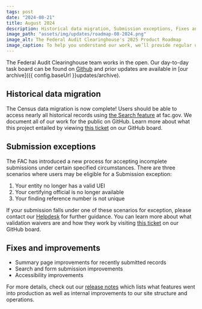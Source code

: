 ```yaml
---
tags: post 
date: "2024-08-21"
title: August 2024
description: Historical data migration, Submission exceptions, Fixes and improvements
image_path: "assets/img/updates/roadmap-08-2024.png"
image_alt: The Federal Audit Clearinghouse's 2025 Product Roadmap
image_caption: To help you understand our work, we’ll provide regular updates on the work we’re doing and what’s next. 
---
```

The Federal Audit Clearinghouse team works in the open. Our day-to-day task board can be found on [Github](https://github.com/orgs/GSA-TTS/projects/11/views/2) and prior updates are available in [our archive]({{ config.baseUrl }}updates/archive).

## Historical data migration
The Census data migration is now complete\! Users should be able to access nearly all historical records using [the Search feature](https://app.fac.gov/dissemination/search/) at fac.gov. We document all of our work for the public on GitHub. Learn more about what this project entailed by viewing [this ticket](https://github.com/GSA-TTS/FAC/issues/3364) on our GitHub board.

## Submission exceptions
The FAC has introduced a new process for accepting incomplete submissions under certain specified circumstances. There are three scenarios where users may be eligible for a Submission exception:

1. Your entity no longer has a valid UEI  
2. Your certifying official is no longer available  
3. Your finding reference number is not unique

If your submission falls under one of these scenarios for exception, please contact our [Helpdesk](https://support.fac.gov/hc/en-us) for further guidance. You can learn more about what validation waivers are and how they work by visiting [this ticket](https://github.com/GSA-TTS/FAC/blob/main/docs/architecture/decisions/0037-validation-waivers.md) on our GitHub board. 

## Fixes and improvements

* Summary page improvements for recently submitted records  
* Search and form submission improvements  
* Accessibility improvements

For more details, check out our [release notes](https://github.com/GSA-TTS/FAC/releases) which lists what features went into production as well as internal improvements to our site structure and operations.
